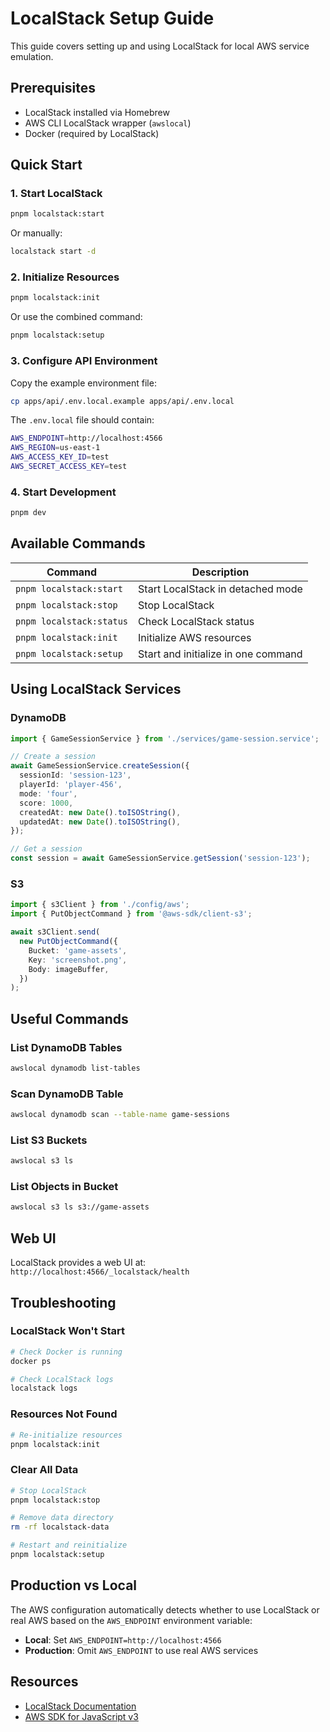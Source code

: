 # LocalStack Setup Guide

This guide covers setting up and using LocalStack for local AWS service emulation.

## Prerequisites

- LocalStack installed via Homebrew
- AWS CLI LocalStack wrapper (`awslocal`)
- Docker (required by LocalStack)

## Quick Start

### 1. Start LocalStack

```bash
pnpm localstack:start
```

Or manually:
```bash
localstack start -d
```

### 2. Initialize Resources

```bash
pnpm localstack:init
```

Or use the combined command:
```bash
pnpm localstack:setup
```

### 3. Configure API Environment

Copy the example environment file:
```bash
cp apps/api/.env.local.example apps/api/.env.local
```

The `.env.local` file should contain:
```bash
AWS_ENDPOINT=http://localhost:4566
AWS_REGION=us-east-1
AWS_ACCESS_KEY_ID=test
AWS_SECRET_ACCESS_KEY=test
```

### 4. Start Development

```bash
pnpm dev
```

## Available Commands

| Command | Description |
|---------|-------------|
| `pnpm localstack:start` | Start LocalStack in detached mode |
| `pnpm localstack:stop` | Stop LocalStack |
| `pnpm localstack:status` | Check LocalStack status |
| `pnpm localstack:init` | Initialize AWS resources |
| `pnpm localstack:setup` | Start and initialize in one command |

## Using LocalStack Services

### DynamoDB

```typescript
import { GameSessionService } from './services/game-session.service';

// Create a session
await GameSessionService.createSession({
  sessionId: 'session-123',
  playerId: 'player-456',
  mode: 'four',
  score: 1000,
  createdAt: new Date().toISOString(),
  updatedAt: new Date().toISOString(),
});

// Get a session
const session = await GameSessionService.getSession('session-123');
```

### S3

```typescript
import { s3Client } from './config/aws';
import { PutObjectCommand } from '@aws-sdk/client-s3';

await s3Client.send(
  new PutObjectCommand({
    Bucket: 'game-assets',
    Key: 'screenshot.png',
    Body: imageBuffer,
  })
);
```

## Useful Commands

### List DynamoDB Tables
```bash
awslocal dynamodb list-tables
```

### Scan DynamoDB Table
```bash
awslocal dynamodb scan --table-name game-sessions
```

### List S3 Buckets
```bash
awslocal s3 ls
```

### List Objects in Bucket
```bash
awslocal s3 ls s3://game-assets
```

## Web UI

LocalStack provides a web UI at: `http://localhost:4566/_localstack/health`

## Troubleshooting

### LocalStack Won't Start
```bash
# Check Docker is running
docker ps

# Check LocalStack logs
localstack logs
```

### Resources Not Found
```bash
# Re-initialize resources
pnpm localstack:init
```

### Clear All Data
```bash
# Stop LocalStack
pnpm localstack:stop

# Remove data directory
rm -rf localstack-data

# Restart and reinitialize
pnpm localstack:setup
```

## Production vs Local

The AWS configuration automatically detects whether to use LocalStack or real AWS based on the `AWS_ENDPOINT` environment variable:

- **Local**: Set `AWS_ENDPOINT=http://localhost:4566`
- **Production**: Omit `AWS_ENDPOINT` to use real AWS services

## Resources

- [LocalStack Documentation](https://docs.localstack.cloud/)
- [AWS SDK for JavaScript v3](https://docs.aws.amazon.com/sdk-for-javascript/v3/developer-guide/)
